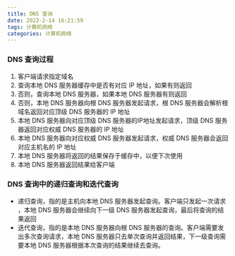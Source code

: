 ```yaml
---
title: DNS 查询
date: 2022-2-14 16:21:59
tags: 计算机网络
categories: 计算机网络
---
```


### DNS 查询过程

1. 客户端请求指定域名
2. 查询本地 DNS 服务器缓存中是否有对应 IP 地址，如果有则返回
3. 否则，查询本地 DNS 服务器，如果本地 DNS 服务器有则返回
4. 否则，本地 DNS 服务器向根 DNS 服务器发起请求，根 DNS 服务器会解析根域名返回对应顶级 DNS 服务器的 IP 地址
5. 本地 DNS 服务器向对应顶级 DNS 服务器的IP地址发起请求，顶级 DNS 服务器返回对应权威 DNS 服务器的 IP 地址
6. 本地 DNS 服务器向对应权威 DNS 服务器发起请求，权威 DNS 服务器会返回对应主机名的 IP 地址
7. 本地 DNS 服务器将返回的结果保存于缓存中，以便下次使用
8. 本地 DNS 服务器返回结果给客户端

### DNS 查询中的递归查询和迭代查询

* 递归查询，指的是主机向本地 DNS 服务器发起查询。客户端只发起一次请求 ，本地 DNS 服务器会继续向下一级 DNS 服务器发起查询，最后将查询的结果返回
* 迭代查询，指的是本地 DNS 服务器向根 DNS 服务器的查询。客户端需要发出多次查询请求，本地 DNS 服务器只去单次查询并返回结果，下一级查询需要本地 DNS 服务器根据本次查询的结果继续去查询。



